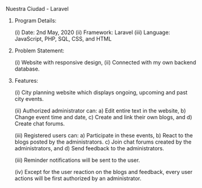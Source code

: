Nuestra Ciudad - Laravel

01.	Program Details:

	(i)	Date: 2nd May, 2020
	(ii)	Framework: Laravel
	(iii)	Language: JavaScript, PHP, SQL, CSS, and HTML

02.	Problem Statement:

	(i)	Website with responsive design,
	(ii)	Connected with my own backend database.

03.	Features:

	(i)	City planning website which displays ongoing, upcoming and past city events.

	(ii)	Authorized administrator can:
		a)	Edit entire text in the website,
		b)	Change event time and date,
		c)	Create and link their own blogs, and
		d)	Create chat forums.

	(iii)	Registered users can:
		a)	Participate in these events,
		b)	React to the blogs posted by the administrators.
		c)	Join chat forums created by the administrators, and
		d)	Send feedback to the administrators.

	(iii)	Reminder notifications will be sent to the user.

	(iv)	Except for the user reaction on the blogs and feedback,
		every user actions will be first authorized by an administrator.
